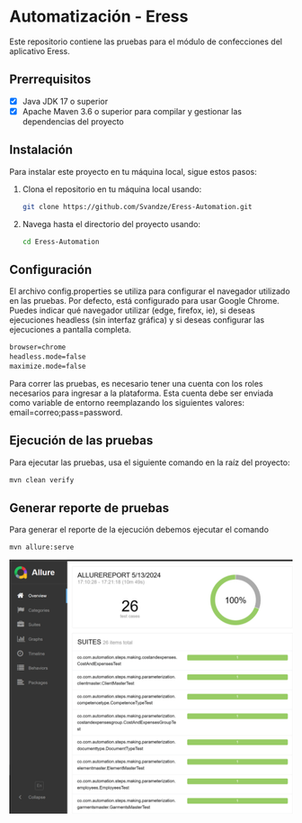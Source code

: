 # Automatización - Eress

Este repositorio contiene las pruebas para el módulo de confecciones del aplicativo Eress.

## Prerrequisitos

- [x] Java JDK 17 o superior
- [x] Apache Maven 3.6 o superior para compilar y gestionar las dependencias del proyecto

## Instalación

Para instalar este proyecto en tu máquina local, sigue estos pasos:

1. Clona el repositorio en tu máquina local usando:
    ```sh
    git clone https://github.com/Svandze/Eress-Automation.git
    ```
2. Navega hasta el directorio del proyecto usando:
    ```sh
    cd Eress-Automation
    ```


## Configuración

El archivo config.properties se utiliza para configurar el navegador utilizado en las pruebas. Por defecto, está
configurado para usar Google Chrome. Puedes indicar qué navegador utilizar (edge, firefox, ie), si deseas ejecuciones
headless (sin interfaz gráfica) y si deseas configurar las ejecuciones a pantalla completa.

```markdown
browser=chrome
headless.mode=false
maximize.mode=false
```

Para correr las pruebas, es necesario tener una cuenta con los roles necesarios para ingresar a la plataforma. 
Esta cuenta debe ser enviada como variable de entorno reemplazando los siguientes valores:
email=correo;pass=password.

## Ejecución de las pruebas

Para ejecutar las pruebas, usa el siguiente comando en la raíz del proyecto:

```bash
mvn clean verify
```

## Generar reporte de pruebas
Para generar el reporte de la ejecución debemos ejecutar el comando
```bash
mvn allure:serve     
```

![img.png](img.png)
